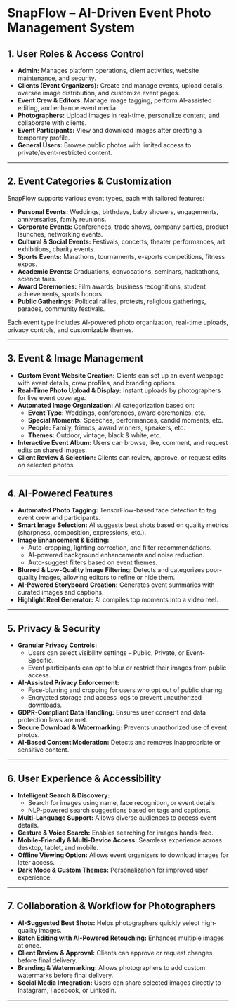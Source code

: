 # **SnapFlow – AI-Driven Event Photo Management System**

## **1. User Roles & Access Control**
- **Admin:** Manages platform operations, client activities, website maintenance, and security.
- **Clients (Event Organizers):** Create and manage events, upload details, oversee image distribution, and customize event pages.
- **Event Crew & Editors:** Manage image tagging, perform AI-assisted editing, and enhance event media.
- **Photographers:** Upload images in real-time, personalize content, and collaborate with clients.
- **Event Participants:** View and download images after creating a temporary profile.
- **General Users:** Browse public photos with limited access to private/event-restricted content.

---

## **2. Event Categories & Customization**
SnapFlow supports various event types, each with tailored features:
- **Personal Events:** Weddings, birthdays, baby showers, engagements, anniversaries, family reunions.
- **Corporate Events:** Conferences, trade shows, company parties, product launches, networking events.
- **Cultural & Social Events:** Festivals, concerts, theater performances, art exhibitions, charity events.
- **Sports Events:** Marathons, tournaments, e-sports competitions, fitness expos.
- **Academic Events:** Graduations, convocations, seminars, hackathons, science fairs.
- **Award Ceremonies:** Film awards, business recognitions, student achievements, sports honors.
- **Public Gatherings:** Political rallies, protests, religious gatherings, parades, community festivals.

Each event type includes AI-powered photo organization, real-time uploads, privacy controls, and customizable themes.

---

## **3. Event & Image Management**
- **Custom Event Website Creation:** Clients can set up an event webpage with event details, crew profiles, and branding options.
- **Real-Time Photo Upload & Display:** Instant uploads by photographers for live event coverage.
- **Automated Image Organization:** AI categorization based on:
  - **Event Type:** Weddings, conferences, award ceremonies, etc.
  - **Special Moments:** Speeches, performances, candid moments, etc.
  - **People:** Family, friends, award winners, speakers, etc.
  - **Themes:** Outdoor, vintage, black & white, etc.
- **Interactive Event Album:** Users can browse, like, comment, and request edits on shared images.
- **Client Review & Selection:** Clients can review, approve, or request edits on selected photos.

---

## **4. AI-Powered Features**
- **Automated Photo Tagging:** TensorFlow-based face detection to tag event crew and participants.
- **Smart Image Selection:** AI suggests best shots based on quality metrics (sharpness, composition, expressions, etc.).
- **Image Enhancement & Editing:**
  - Auto-cropping, lighting correction, and filter recommendations.
  - AI-powered background enhancements and noise reduction.
  - Auto-suggest filters based on event themes.
- **Blurred & Low-Quality Image Filtering:** Detects and categorizes poor-quality images, allowing editors to refine or hide them.
- **AI-Powered Storyboard Creation:** Generates event summaries with curated images and captions.
- **Highlight Reel Generator:** AI compiles top moments into a video reel.

---

## **5. Privacy & Security**
- **Granular Privacy Controls:**
  - Users can select visibility settings – Public, Private, or Event-Specific.
  - Event participants can opt to blur or restrict their images from public access.
- **AI-Assisted Privacy Enforcement:**
  - Face-blurring and cropping for users who opt out of public sharing.
  - Encrypted storage and access logs to prevent unauthorized downloads.
- **GDPR-Compliant Data Handling:** Ensures user consent and data protection laws are met.
- **Secure Download & Watermarking:** Prevents unauthorized use of event photos.
- **AI-Based Content Moderation:** Detects and removes inappropriate or sensitive content.

---

## **6. User Experience & Accessibility**
- **Intelligent Search & Discovery:**
  - Search for images using name, face recognition, or event details.
  - NLP-powered search suggestions based on tags and captions.
- **Multi-Language Support:** Allows diverse audiences to access event details.
- **Gesture & Voice Search:** Enables searching for images hands-free.
- **Mobile-Friendly & Multi-Device Access:** Seamless experience across desktop, tablet, and mobile.
- **Offline Viewing Option:** Allows event organizers to download images for later access.
- **Dark Mode & Custom Themes:** Personalization for improved user experience.

---

## **7. Collaboration & Workflow for Photographers**
- **AI-Suggested Best Shots:** Helps photographers quickly select high-quality images.
- **Batch Editing with AI-Powered Retouching:** Enhances multiple images at once.
- **Client Review & Approval:** Clients can approve or request changes before final delivery.
- **Branding & Watermarking:** Allows photographers to add custom watermarks before final delivery.
- **Social Media Integration:** Users can share selected images directly to Instagram, Facebook, or LinkedIn.

---